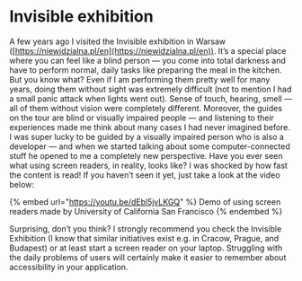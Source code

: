 # Invisible exhibition

A few years ago I visited the Invisible exhibition in Warsaw ([https://niewidzialna.pl/en](https://niewidzialna.pl/en)). It’s a special place where you can feel like a blind person — you come into total darkness and have to perform normal, daily tasks like preparing the meal in the kitchen. But you know what? Even if I am performing them pretty well for many years, doing them without sight was extremely difficult (not to mention I had a small panic attack when lights went out). Sense of touch, hearing, smell — all of them without vision were completely different. Moreover, the guides on the tour are blind or visually impaired people — and listening to their experiences made me think about many cases I had never imagined before. I was super lucky to be guided by a visually impaired person who is also a developer — and when we started talking about some computer-connected stuff he opened to me a completely new perspective. Have you ever seen what using screen readers, in reality, looks like? I was shocked by how fast the content is read! If you haven’t seen it yet, just take a look at the video below:

{% embed url="https://youtu.be/dEbl5jvLKGQ" %}
Demo of using screen readers made by University of California San Francisco
{% endembed %}

Surprising, don’t you think? I strongly recommend you check the Invisible Exhibition (I know that similar initiatives exist e.g. in Cracow, Prague, and Budapest) or at least start a screen reader on your laptop. Struggling with the daily problems of users will certainly make it easier to remember about accessibility in your application.
